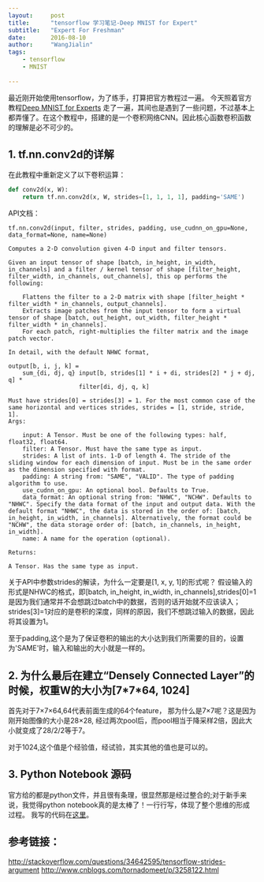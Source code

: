```yaml
---
layout:     post
title:      "tensorflow 学习笔记-Deep MNIST for Expert"
subtitle:   "Expert For Freshman"
date:       2016-08-10
author:     "WangJialin"
tags:
    - tensorflow
    - MNIST
    
---
```


最近刚开始使用tensorflow，为了练手，打算把官方教程过一遍。
今天照着官方教程[Deep MNIST for Experts][1] 走了一遍，其间也是遇到了一些问题，不过基本上都弄懂了。在这个教程中，搭建的是一个卷积网络CNN。因此核心函数卷积函数的理解是必不可少的。

## 1. tf.nn.conv2d的详解

在此教程中重新定义了以下卷积运算：

``` python
def conv2d(x, W):
    return tf.nn.conv2d(x, W, strides=[1, 1, 1, 1], padding='SAME')
```

API文档：

```
tf.nn.conv2d(input, filter, strides, padding, use_cudnn_on_gpu=None, data_format=None, name=None)

Computes a 2-D convolution given 4-D input and filter tensors.

Given an input tensor of shape [batch, in_height, in_width, in_channels] and a filter / kernel tensor of shape [filter_height, filter_width, in_channels, out_channels], this op performs the following:

    Flattens the filter to a 2-D matrix with shape [filter_height * filter_width * in_channels, output_channels].
    Extracts image patches from the input tensor to form a virtual tensor of shape [batch, out_height, out_width, filter_height * filter_width * in_channels].
    For each patch, right-multiplies the filter matrix and the image patch vector.

In detail, with the default NHWC format,

output[b, i, j, k] =
    sum_{di, dj, q} input[b, strides[1] * i + di, strides[2] * j + dj, q] *
                    filter[di, dj, q, k]

Must have strides[0] = strides[3] = 1. For the most common case of the same horizontal and vertices strides, strides = [1, stride, stride, 1].
Args:

    input: A Tensor. Must be one of the following types: half, float32, float64.
    filter: A Tensor. Must have the same type as input.
    strides: A list of ints. 1-D of length 4. The stride of the sliding window for each dimension of input. Must be in the same order as the dimension specified with format.
    padding: A string from: "SAME", "VALID". The type of padding algorithm to use.
    use_cudnn_on_gpu: An optional bool. Defaults to True.
    data_format: An optional string from: "NHWC", "NCHW". Defaults to "NHWC". Specify the data format of the input and output data. With the default format "NHWC", the data is stored in the order of: [batch, in_height, in_width, in_channels]. Alternatively, the format could be "NCHW", the data storage order of: [batch, in_channels, in_height, in_width].
    name: A name for the operation (optional).

Returns:

A Tensor. Has the same type as input.
```

关于API中参数strides的解读，为什么一定要是[1, x, y, 1]的形式呢？
假设输入的形式是NHWC的格式，即[batch, in_height, in_width, in_channels],strides[0]=1是因为我们通常并不会想跳过batch中的数据，否则的话开始就不应该读入；strides[3]=1对应的是卷积的深度，同样的原因，我们不想跳过输入的数据，因此将其设置为1。

至于padding,这个是为了保证卷积的输出的大小达到我们所需要的目的，设置为'SAME'时，输入和输出的大小就是一样的。


## 2. 为什么最后在建立“Densely Connected Layer”的时候，权重W的大小为[7\*7\*64, 1024]

首先对于7×7×64,64代表前面生成的64个feature， 那为什么是7×7呢？这是因为刚开始图像的大小是28×28, 经过两次pool后，而pool相当于降采样2倍，因此大小就变成了28/2/2等于7。

对于1024,这个值是个经验值，经试验，其实其他的值也是可以的。

## 3. Python Notebook 源码

官方给的都是python文件，并且很有条理，很显然那是经过整合的;对于新手来说，我觉得python notebook真的是太棒了！一行行写，体现了整个思维的形成过程。
我写的代码在[这里](https://github.com/wangjialin114/nlp-tensorflow/blob/master/tensorflow-tutorial/MNIST_for_Experts.ipynb)。

## 参考链接：

http://stackoverflow.com/questions/34642595/tensorflow-strides-argument
http://www.cnblogs.com/tornadomeet/p/3258122.html


  [1]: https://www.tensorflow.org/versions/r0.10/tutorials/mnist/pros/index.html#deep-mnist-for-experts
